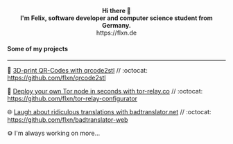 <p align="center">
  <strong>Hi there 👋</strong><br/>
  <strong>I'm Felix, software developer and computer science student from Germany.</strong><br/>
  https://flxn.de
</p>



#### Some of my projects
---
🚀 [3D-print QR-Codes with qrcode2stl](https://flxn.de/qrcode2stl/) // :octocat: https://github.com/flxn/qrcode2stl

🧅 [Deploy your own Tor node in seconds with tor-relay.co](https://tor-relay.co/) // :octocat: https://github.com/flxn/tor-relay-configurator

🌐 [Laugh about ridiculous translations with badtranslator.net](https://badtranslator.net/) // :octocat: https://github.com/flxn/badtranslator-web

⚙️ I'm always working on more...
